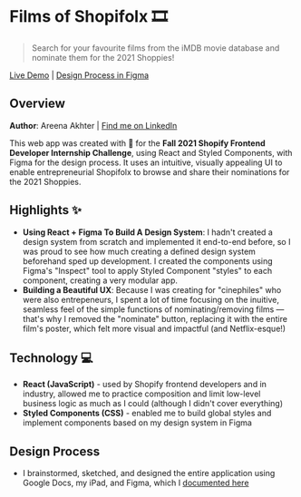 # Films of Shopifolx 🎞️
> Search for your favourite films from the iMDB movie database and nominate them for the 2021 Shoppies!

[Live Demo](https://akhterare.github.io/films-of-shopifolx/) | [Design Process in Figma](https://www.figma.com/file/5A1bX3xQZ2V1nWHJaLfiBH/Films-of-Shopifolx?node-id=76%3A98)

## Overview

**Author**:
Areena Akhter | [Find me on LinkedIn](http://linkedin.com/in/areenaakhter)

This web app was created with 💚    for the **Fall 2021 Shopify Frontend Developer Internship Challenge**, using React and Styled Components, with Figma for the design process. It uses an intuitive, visually appealing UI to enable entrepreneurial Shopifolx to browse and share their nominations for the 2021 Shoppies.
 

## Highlights ✨
* **Using React + Figma To Build A Design System**: I hadn't created a design system from scratch and implemented it end-to-end before, so I was proud to see how much creating a defined design system beforehand sped up development. I created the components using Figma's "Inspect" tool to apply Styled Component "styles" to each component, creating a very modular app.
* **Building a Beautiful UX**: Because I was creating for "cinephiles" who were also entrepeneurs, I spent a lot of time focusing on the inuitive, seamless feel of the simple functions of nominating/removing films — that's why I removed the "nominate" button, replacing it with the entire film's poster, which felt more visual and impactful (and Netflix-esque!)


## Technology 💻
* **React (JavaScript)** - used by Shopify frontend developers and in industry, allowed me to practice composition and limit low-level business logic as much as I could (although I didn't cover everything)
* **Styled Components (CSS)** - enabled me to build global styles and implement components based on my design system in Figma 

## Design Process 
* I brainstormed, sketched, and designed the entire application using Google Docs, my iPad, and Figma, which I [documented here](https://www.figma.com/file/5A1bX3xQZ2V1nWHJaLfiBH/Films-of-Shopifolx?node-id=76%3A98)